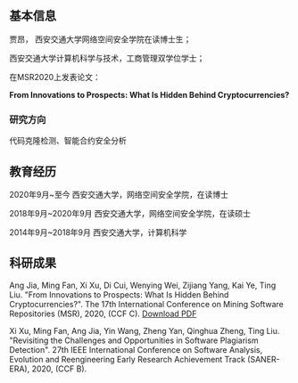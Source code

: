 ## 基本信息

贾昂， 西安交通大学网络空间安全学院在读博士生；

西安交通大学计算机科学与技术，工商管理双学位学士；

在MSR2020上发表论文：

**From Innovations to Prospects: What Is Hidden Behind Cryptocurrencies?**

### 研究方向

代码克隆检测、智能合约安全分析

## 教育经历

2020年9月~至今      西安交通大学，网络空间安全学院，在读博士

2018年9月~2020年9月 西安交通大学，网络空间安全学院，在读硕士

2014年9月~2018年9月 西安交通大学，计算机科学

## 科研成果

Ang Jia, Ming Fan, Xi Xu, Di Cui, Wenying Wei, Zijiang Yang, Kai Ye, Ting Liu. "From Innovations to Prospects: What Is Hidden Behind Cryptocurrencies?". The 17th International Conference on Mining Software Repositories (MSR), 2020, (CCF C). <a href="https://github.com/island255/MSR2020_cryptocurrency/blob/master/From%20Innovations%20to%20Prospects%20What%20Is%20Hidden%20Behind%20Cryptocurrencies.pdf">Download PDF</a>


Xi Xu, Ming Fan, Ang Jia, Yin Wang, Zheng Yan, Qinghua Zheng, Ting Liu. "Revisiting the Challenges and Opportunities in Software Plagiarism Detection". 27th IEEE International Conference on Software Analysis, Evolution and Reengineering Early Research Achievement Track (SANER-ERA), 2020, (CCF B).
